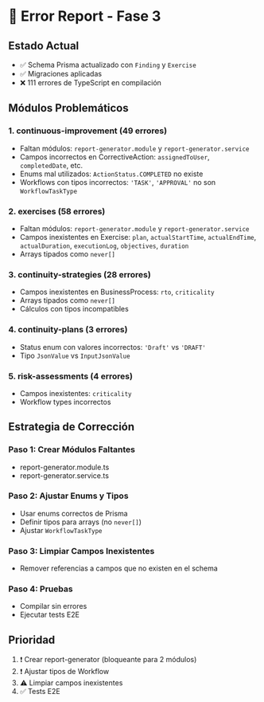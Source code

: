 # 🐛 Error Report - Fase 3

## Estado Actual
- ✅ Schema Prisma actualizado con `Finding` y `Exercise`
- ✅ Migraciones aplicadas
- ❌ 111 errores de TypeScript en compilación

## Módulos Problemáticos

### 1. continuous-improvement (49 errores)
- Faltan módulos: `report-generator.module` y `report-generator.service`
- Campos incorrectos en CorrectiveAction: `assignedToUser`, `completedDate`, etc.
- Enums mal utilizados: `ActionStatus.COMPLETED` no existe
- Workflows con tipos incorrectos: `'TASK'`, `'APPROVAL'` no son `WorkflowTaskType`

### 2. exercises (58 errores)  
- Faltan módulos: `report-generator.module` y `report-generator.service`
- Campos inexistentes en Exercise: `plan`, `actualStartTime`, `actualEndTime`, `actualDuration`, `executionLog`, `objectives`, `duration`
- Arrays tipados como `never[]`

### 3. continuity-strategies (28 errores)
- Campos inexistentes en BusinessProcess: `rto`, `criticality`
- Arrays tipados como `never[]`
- Cálculos con tipos incompatibles

### 4. continuity-plans (3 errores)
- Status enum con valores incorrectos: `'Draft'` vs `'DRAFT'`
- Tipo `JsonValue` vs `InputJsonValue`

### 5. risk-assessments (4 errores)
- Campos inexistentes: `criticality`
- Workflow types incorrectos

## Estrategia de Corrección

### Paso 1: Crear Módulos Faltantes
- report-generator.module.ts
- report-generator.service.ts

### Paso 2: Ajustar Enums y Tipos
- Usar enums correctos de Prisma
- Definir tipos para arrays (no `never[]`)
- Ajustar `WorkflowTaskType`

### Paso 3: Limpiar Campos Inexistentes
- Remover referencias a campos que no existen en el schema

### Paso 4: Pruebas
- Compilar sin errores
- Ejecutar tests E2E

## Prioridad
1. ❗ Crear report-generator (bloqueante para 2 módulos)
2. ❗ Ajustar tipos de Workflow
3. ⚠️ Limpiar campos inexistentes
4. ✅ Tests E2E
